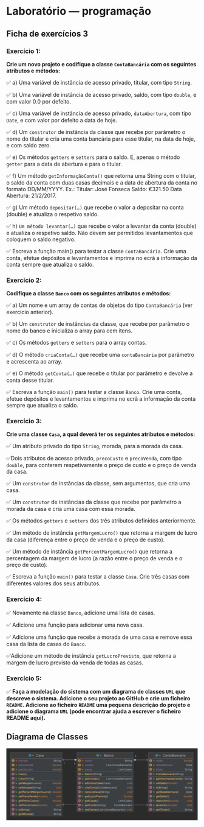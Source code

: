 # Laboratório — programação

## Ficha de exercícios 3

### Exercício 1: 

**Crie um novo projeto e codifique a classe `ContaBancária` com os seguintes atributos e métodos:**

:white_check_mark: a) Uma variável de instância de acesso privado, titular, com tipo `String`.

:white_check_mark: b) Uma variável de instância de acesso privado, saldo, com tipo `double`, e com valor 0.0 por defeito.

:white_check_mark: c) Uma variável de instância de acesso privado, `dataAbertura`, com tipo `Date`, e com valor por defeito a data de hoje.

:white_check_mark: d) Um `construtor` de instância da classe que recebe por parâmetro o nome do titular e cria uma conta bancária para esse
titular, na data de hoje, e com saldo zero.

:white_check_mark: e) Os métodos `getters` e `setters` para o saldo. E, apenas o método `getter` para a data de abertura e para o titular.

:white_check_mark: f) Um método `getInformaçãoConta()` que retorna uma String com o titular, o saldo da conta com duas casas decimais e a
data de abertura da conta no formato DD/MM/YYYY. Ex.: Titular: José Fonseca Saldo: €321.50 Data Abertura: 21/2/2017.

:white_check_mark: g) Um método `depositar(…)` que recebe o valor a depositar na conta (double) e atualiza o respetivo saldo.

:white_check_mark: h) `Um método levantar(…)` que recebe o valor a levantar da conta (double) e atualiza o respetivo saldo. Não devem ser
permitidos levantamentos que coloquem o saldo negativo.

:white_check_mark: Escreva a função main() para testar a classe `ContaBancária`. Crie uma conta, efetue depósitos e levantamentos e imprima no ecrã a informação da conta sempre que atualiza o saldo.

### Exercício 2:

**Codifique a classe `Banco` com os seguintes atributos e métodos:**

:white_check_mark: a) Um nome e um array de contas de objetos do tipo `ContaBancária` (ver exercício anterior).

:white_check_mark: b) Um `construtor` de instâncias da classe, que recebe por parâmetro o nome do banco e inicializa o array para cem itens.

:white_check_mark: c) Os métodos `getters` e `setters` para o array contas.

:white_check_mark: d) O método `criaConta(…)` que recebe uma `contaBancária` por parâmetro e acrescenta ao array.

:white_check_mark: e) O método `getConta(…)` que recebe o titular por parâmetro e devolve a conta desse titular.

:white_check_mark: Escreva a função `main()` para testar a classe `Banco`. Crie uma conta, efetue depósitos e levantamentos e imprima no ecrã a
informação da conta sempre que atualiza o saldo.

### Exercício 3:

**Crie uma classe `Casa`, a qual deverá ter os seguintes atributos e métodos:**

:white_check_mark: Um atributo privado do tipo `String`, morada, para a morada da casa.

:white_check_mark:Dois atributos de acesso privado, `precoCusto` e `precoVenda`, com tipo `double`, para conterem respetivamente o preço de custo e o preço de venda da casa.

:white_check_mark: Um `construtor` de instâncias da classe, sem argumentos, que cria uma casa.

:white_check_mark: Um `construtor` de instâncias da classe que recebe por parâmetro a morada da casa e cria uma casa com essa morada.

:white_check_mark: Os métodos `getters` e `setters` dos três atributos definidos anteriormente.

:white_check_mark: Um método de instância `getMargemLucro()` que retorna a margem de lucro da casa (diferença entre o preço de venda e o preço de custo).

:white_check_mark: Um método de instância `getPercentMargemLucro()` que retorna a percentagem da margem de lucro (a razão entre o preço de venda e o preço de custo).

:white_check_mark: Escreva a função `main()` para testar a classe `Casa`. Crie três casas com
diferentes valores dos seus atributos.


### Exercício 4:

:white_check_mark: Novamente na classe `Banco`, adicione uma lista de casas. 

:white_check_mark: Adicione uma função para adicionar uma nova casa.

:white_check_mark: Adicione uma função que recebe a morada de uma casa e remove essa casa da lista de casas do `Banco`.

:white_check_mark:Adicione um método de instância `getLucroPrevisto`, que retorna a margem de lucro previsto da venda de todas as casas.

### Exercício 5:

:white_check_mark: **Faça a modelação do sistema com um diagrama de classes `UML` que descreve o sistema. Adicione o seu projeto ao GitHub e crie um ficheiro `README`. Adicione ao ficheiro `README` uma pequena descrição do projeto e adicione o diagrama `UML` (pode encontrar ajuda a escrever o ficheiro README aqui).**

## Diagrama de Classes
![Diagrama de classes](/src/ficha3/uml-ficha3.png)
